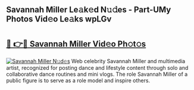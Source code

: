## Savannah Miller Le𝚊k𝚎d N𝚞𝚍es - Part-UMy Photos Vid𝚎o Le𝚊ks wpLGv

# <h2><a href="http://fbduff.evod.top/?m=Savannah+Miller">🔗 👉🔴 Savannah Miller Vid𝚎o Ph𝚘t𝚘s</a></h2>

[![Savannah Miller N𝚞d𝚎s](https://i.imgur.com/8V9OHl7.gif)](http://fbduff.evod.top/?m=Savannah+Miller)
Web celebrity Savannah Miller and multimedia artist, recognized for posting dance and lifestyle content through solo and collaborative dance routines and mini vlogs. The role Savannah Miller of a public figure is to serve as a role model and inspire others. 
